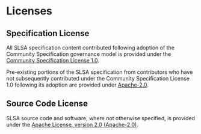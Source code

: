 # Licenses

## Specification License

All SLSA specification content contributed following adoption of the Community Specification governance model is provided under the [Community Specification License 1.0](./1._Community_Specification_License-v1.md).

Pre-existing portions of the SLSA specification from contributors who have not subsequently contributed under the Community Specification License 1.0 following its adoption are provided under [Apache-2.0](https://www.apache.org/licenses/LICENSE-2.0.txt).

## Source Code License

SLSA source code and software, where not otherwise specified, is provided under the [Apache License, version 2.0 (Apache-2.0)](https://www.apache.org/licenses/LICENSE-2.0.txt).
